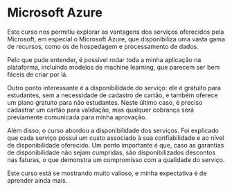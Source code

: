 # Microsoft Azure

Este curso nos permitiu explorar as vantagens dos serviços oferecidos pela Microsoft, em especial o Microsoft Azure, que disponibiliza uma vasta gama de recursos, como os de hospedagem e processamento de dados.

Pelo que pude entender, é possível rodar toda a minha aplicação na plataforma, incluindo modelos de machine learning, que parecem ser bem fáceis de criar por lá.

Outro ponto interessante é a disponibilidade do serviço: ele é gratuito para estudantes, sem a necessidade de cadastro de cartão, e também oferece um plano gratuito para não estudantes. Neste último caso, é preciso cadastrar um cartão para validação, mas qualquer cobrança será previamente comunicada para minha aprovação.

Além disso, o curso abordou a disponibilidade dos serviços. Foi explicado que cada serviço possui um custo associado à sua confiabilidade e ao nível de disponibilidade oferecido. Um ponto importante é que, caso as garantias de disponibilidade não sejam cumpridas, são disponibilizados descontos nas faturas, o que demonstra um compromisso com a qualidade do serviço.

Este curso está se mostrando muito valioso, e minha expectativa é de aprender ainda mais.
